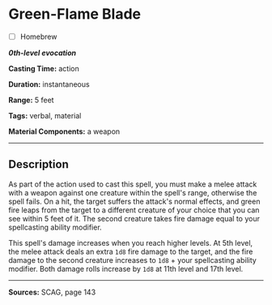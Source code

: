 # Green-Flame Blade

- [ ] Homebrew

***0th-level evocation***

**Casting Time:** action

**Duration:** instantaneous

**Range:** 5 feet

**Tags:** verbal, material

**Material Components:** a weapon

---

## Description
As part of the action used to cast this spell, you must make a melee attack with a weapon against one creature within the spell's range, otherwise the spell fails.
On a hit, the target suffers the attack's normal effects, and green fire leaps from the target to a different creature of your choice that you can see within 5 feet of it.
The second creature takes fire damage equal to your spellcasting ability modifier.

This spell's damage increases when you reach higher levels.
At 5th level, the melee attack deals an extra `1d8` fire damage to the target, and the fire damage to the second creature increases to `1d8` + your spellcasting ability modifier.
Both damage rolls increase by `1d8` at 11th level and 17th level.

---

**Sources:** SCAG, page 143
